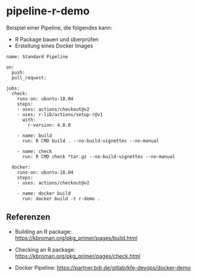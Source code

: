 # pipeline-r-demo

Beispiel einer Pipeline, die folgendes kann:
- R Package bauen und überprüfen
- Erstellung eines Docker Images

```
name: Standard Pipeline

on:
  push:
  pull_request:

jobs:
  check:
    runs-on: ubuntu-18.04
    steps:
    - uses: actions/checkout@v2
    - uses: r-lib/actions/setup-r@v1
      with:
        r-version: 4.0.0

    - name: build
      run: R CMD build . --no-build-vignettes --no-manual

    - name: check
      run: R CMD check *tar.gz --no-build-vignettes --no-manual

  docker:
    runs-on: ubuntu-18.04
    steps:
    - uses: actions/checkout@v2

    - name: docker build
      run: docker build -t r-demo .
```

## Referenzen
- Building an R package: https://kbroman.org/pkg_primer/pages/build.html
- Checking an R package: https://kbroman.org/pkg_primer/pages/check.html

- Docker Pipeline: https://partner.bdr.de/gitlab/kfe-devops/docker-demo